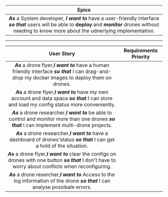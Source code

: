 | Epics |
|:----------:|
|***As*** a System developer, ***I want to*** have a user-friendly interface ***so that*** users will be able to **deploy** and **monitor** drones without needing to know more about the udnerlying implementation.|  
---
| User Story | Requirements Priority |
|:----------:|:---------------------:|
|***As*** a drone flyer,***I want to*** have a human friendly interface ***so that*** I can drag-and-drop my docker images to deploy them on drones.|    |
|***As*** a drone flyer,***I want to*** have my own account and data space ***so that***  I can store and load my config status more conveniently.|    |
|***As*** a drone researcher,***I want to*** be able to control and monitor more than one drones ***so that*** I can implement multi-drone projects.|    |
|***As*** a drone researcher,***I want to*** have a dashboard of drones'status ***so that*** I can get a hold of the situation.|    |
|***As*** a drone flyer,***I want to*** clear the configs on drones with one button ***so that*** I don't have to worry about conflicts when reconfiguring.|    |
|***As*** a drone resercher,***I want to*** Access to the log information of the drone ***so that*** I can analyse possibale errors.|    |
